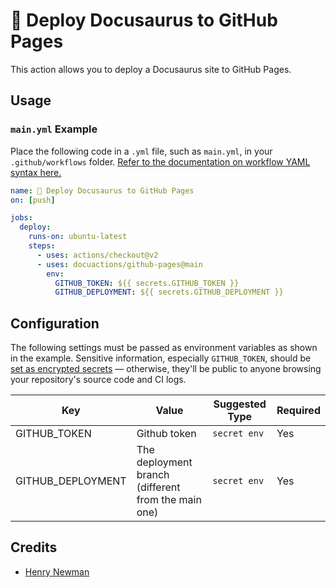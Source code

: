 # 🦖 Deploy Docusaurus to GitHub Pages
This action allows you to deploy a Docusaurus site to GitHub Pages.
## Usage

### `main.yml` Example

Place the following code in a `.yml` file, such as `main.yml`, in your `.github/workflows` folder. [Refer to the documentation on workflow YAML syntax here.](https://help.github.com/en/articles/workflow-syntax-for-github-actions)

```yaml
name: 🦕 Deploy Docusaurus to GitHub Pages
on: [push]

jobs:
  deploy:
    runs-on: ubuntu-latest
    steps:
      - uses: actions/checkout@v2
      - uses: docuactions/github-pages@main
        env:
          GITHUB_TOKEN: ${{ secrets.GITHUB_TOKEN }}
          GITHUB_DEPLOYMENT: ${{ secrets.GITHUB_DEPLOYMENT }}
```

## Configuration

The following settings must be passed as environment variables as shown in the example. Sensitive information, especially `GITHUB_TOKEN`, should be [set as encrypted secrets](https://help.github.com/en/articles/virtual-environments-for-github-actions#creating-and-using-secrets-encrypted-variables) — otherwise, they'll be public to anyone browsing your repository's source code and CI logs.

| Key               | Value                                               | Suggested Type | Required |
|-------------------|-----------------------------------------------------|----------------|----------|
| GITHUB_TOKEN      | Github token                                        | `secret env`   | Yes      |
| GITHUB_DEPLOYMENT | The deployment branch (different from the main one) | `secret env`   | Yes      |


## Credits
* [Henry Newman](https://github.com/henrynewman)